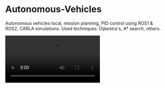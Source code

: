 # Autonomous-Vehicles
Autonomous vehicles local, mission planning, PID control using ROS1 & ROS2, CARLA simulations.
Used techniques: Dijkestra's, A* search, others.

![Local Planning A_](https://github.com/MarawanAzmy/Autonomous-Vehicles/blob/main/Local%20Planning%20A_.mp4)
